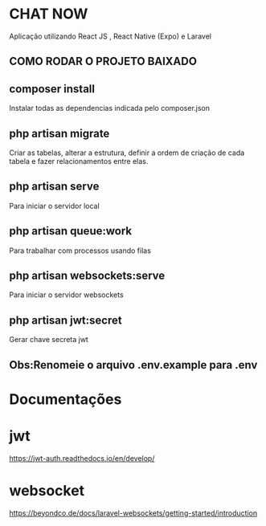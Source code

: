 # CHAT NOW 
Aplicação utilizando React JS , React Native (Expo) e Laravel  

## COMO RODAR O PROJETO BAIXADO

## composer install 
Instalar todas as dependencias indicada pelo composer.json

## php artisan migrate
Criar as tabelas, alterar a estrutura, definir a ordem de criação de cada tabela e fazer relacionamentos entre elas.


## php artisan serve
Para iniciar o servidor local

## php artisan queue:work
Para trabalhar com processos usando filas

## php artisan websockets:serve
Para iniciar o servidor websockets

## php artisan jwt:secret
Gerar chave secreta jwt 

## Obs:Renomeie o arquivo .env.example para .env

# Documentações 

# jwt 
https://jwt-auth.readthedocs.io/en/develop/

# websocket
https://beyondco.de/docs/laravel-websockets/getting-started/introduction


